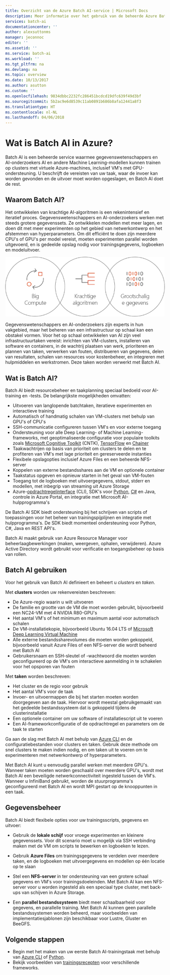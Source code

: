 ```yaml
---
title: Overzicht van de Azure Batch AI-service | Microsoft Docs
description: Meer informatie over het gebruik van de beheerde Azure Batch AI-service voor het trainen van kunstmatige intelligentie (AI) en andere Machine Learning-modellen op GPU- en CPU-clusters.
services: batch-ai
documentationcenter: ''
author: alexsuttonms
manager: jeconnoc
editor: ''
ms.assetid: ''
ms.service: batch-ai
ms.workload: ''
ms.tgt_pltfrm: na
ms.devlang: na
ms.topic: overview
ms.date: 10/13/2017
ms.author: asutton
ms.custom: ''
ms.openlocfilehash: 9834dbbc2232fc286451bcdcd19dfc639f49d3bf
ms.sourcegitcommit: 5b2ac9e6d8539c11ab0891b686b8afa12441a8f3
ms.translationtype: HT
ms.contentlocale: nl-NL
ms.lasthandoff: 04/06/2018
---
```

# <a name="what-is-batch-ai-in-azure"></a>Wat is Batch AI in Azure?
Batch AI is een beheerde service waarmee gegevenswetenschappers en AI-onderzoekers AI en andere Machine Learning-modellen kunnen trainen op clusters met virtuele Azure-machines, inclusief VM's met GPU-ondersteuning. U beschrijft de vereisten van uw taak, waar de invoer kan worden gevonden en de uitvoer moet worden opgeslagen, en Batch AI doet de rest.  
 
## <a name="why-batch-ai"></a>Waarom Batch AI? 
Het ontwikkelen van krachtige AI-algoritmen is een rekenintensief en iteratief proces. Gegevenswetenschappers en AI-onderzoekers werken met steeds grotere gegevenssets. Ze ontwikkelen modellen met meer lagen, en doen dit met meer experimenten op het gebied van netwerkontwerp en het afstemmen van hyperparameters. Om dit efficiënt te doen zijn meerdere CPU's of GPU's per model vereist, moeten experimenten parallel worden uitgevoerd, en is gedeelde opslag nodig voor trainingsgegevens, logboeken en modeluitvoer.   
 
![Batch AI-proces](media/overview/batchai-context.png)

Gegevenswetenschappers en AI-onderzoekers zijn experts in hun vakgebied, maar het beheren van een infrastructuur op schaal kan een obstakel vormen. Voor het op schaal ontwikkelen van AI zijn veel infrastructuurtaken vereist: inrichten van VM-clusters, installeren van software en containers, in de wachtrij plaatsen van werk, prioriteren en plannen van taken, verwerken van fouten, distribueren van gegevens, delen van resultaten, schalen van resources voor kostenbeheer, en integreren met hulpmiddelen en werkstromen. Deze taken worden verwerkt met Batch AI. 
 
## <a name="what-is-batch-ai"></a>Wat is Batch AI? 

Batch AI biedt resourcebeheer en taakplanning speciaal bedoeld voor AI-training en -tests. De belangrijkste mogelijkheden omvatten: 

* Uitvoeren van langlopende batchtaken, iteratieve experimenten en interactieve training 
* Automatisch of handmatig schalen van VM-clusters met behulp van GPU's of CPU's 
* SSH-communicatie configureren tussen VM's en voor externe toegang 
* Ondersteuning voor alle Deep Learning- of Machine Learning-frameworks, met geoptimaliseerde configuratie voor populaire toolkits zoals [Microsoft Cognitive Toolkit](https://github.com/Microsoft/CNTK) (CNTK), [TensorFlow](https://www.tensorflow.org/) en [Chainer](https://chainer.org/) 
* Taakwachtrijen op basis van prioriteit om clusters te delen en te profiteren van VM's met lage prioriteit en gereserveerde instanties  
* Flexibele opslagopties inclusief Azure Files en een beheerde NFS-server 
* Koppelen van externe bestandsshares aan de VM en optionele container 
* Taakstatus opgeven en opnieuw starten in het geval van VM-fouten 
* Toegang tot de logboeken met uitvoergegevens, stdout, stderr en modellen, met inbegrip van streaming uit Azure Storage 
* Azure-[opdrachtregelinterface](/cli/azure) (CLI), SDK's voor [Python](https://github.com/Azure/azure-sdk-for-python), [C#](https://www.nuget.org/packages/Microsoft.Azure.Management.BatchAI/1.0.0-preview) en Java, controle in Azure Portal, en integratie met Microsoft AI-hulpprogramma's 

De Batch AI SDK biedt ondersteuning bij het schrijven van scripts of toepassingen voor het beheer van trainingspijplijnen en integratie met hulpprogramma's. De SDK biedt momenteel ondersteuning voor Python, C#, Java en REST API's.  
 

Batch AI maakt gebruik van Azure Resource Manager voor beheerlaagbewerkingen (maken, weergeven, ophalen, verwijderen). Azure Active Directory wordt gebruikt voor verificatie en toegangsbeheer op basis van rollen.  
 
## <a name="how-to-use-batch-ai"></a>Batch AI gebruiken 

Voor het gebruik van Batch AI definieert en beheert u *clusters* en *taken*. 

 
Met **clusters** worden uw rekenvereisten beschreven: 
* De Azure-regio waarin u wilt uitvoeren 
* De familie en grootte van de VM die moet worden gebruikt, bijvoorbeeld een NC24-VM met 4 NVIDIA R80-GPU's 
* Het aantal VM's of het minimum en maximum aantal voor automatisch schalen 
* De VM-installatiekopie, bijvoorbeeld Ubuntu 16.04 LTS of [Microsoft Deep Learning Virtual Machine](https://azuremarketplace.microsoft.com/marketplace/apps/microsoft-ads.dsvm-deep-learning)
* Alle externe bestandssharevolumes die moeten worden gekoppeld, bijvoorbeeld vanuit Azure Files of een NFS-server die wordt beheerd met Batch AI 
* Gebruikersnaam en SSH-sleutel of -wachtwoord die moeten worden geconfigureerd op de VM's om interactieve aanmelding in te schakelen voor het opsporen van fouten  
 

Met **taken** worden beschreven: 
* Het cluster en de regio voor gebruik 
* Het aantal VM's voor de taak 
* Invoer- en uitvoermappen die bij het starten moeten worden doorgegeven aan de taak. Hiervoor wordt meestal gebruikgemaakt van het gedeelde bestandssysteem dat is gekoppeld tijdens de clusterinstallatie 
* Een optionele container om uw software of installatiescript uit te voeren 
* Een AI-frameworkconfiguratie of de opdrachtregel en parameters om de taak te starten 
 

Ga aan de slag met Batch AI met behulp van [Azure CLI](/cli/azure) en de configuratiebestanden voor clusters en taken. Gebruik deze methode om snel clusters te maken indien nodig, en om taken uit te voeren om te experimenteren met netwerkontwerp of hyperparameters.  
 

Met Batch AI kunt u eenvoudig parallel werken met meerdere GPU's. Wanneer taken moeten worden geschaald over meerdere GPU's, wordt met Batch AI een beveiligde netwerkconnectiviteit ingesteld tussen de VM's. Wanneer u InfiniBand gebruikt, worden de stuurprogramma's geconfigureerd met Batch AI en wordt MPI gestart op de knooppunten in een taak.  

## <a name="data-management"></a>Gegevensbeheer
Batch AI biedt flexibele opties voor uw trainingsscripts, gegevens en uitvoer:
  
* Gebruik de **lokale schijf** voor vroege experimenten en kleinere gegevenssets. Voor dit scenario moet u mogelijk via SSH verbinding maken met de VM om scripts te bewerken en logboeken te lezen. 

* Gebruik **Azure Files** om trainingsgegevens te verdelen over meerdere taken, en de logboeken met uitvoergegevens en modellen op één locatie op te slaan 

* Stel een **NFS-server** in ter ondersteuning van een grotere schaal gegevens en VM's voor trainingsdoeleinden. Met Batch AI kan een NFS-server voor u worden ingesteld als een speciaal type cluster, met back-ups van schijven in Azure Storage. 
 
* Een **parallel bestandssysteem** biedt meer schaalbaarheid voor gegevens, en parallelle training. Met Batch AI kunnen geen parallelle bestandssystemen worden beheerd, maar voorbeelden van implementatiesjablonen zijn beschikbaar voor Lustre, Gluster en BeeGFS.  

## <a name="next-steps"></a>Volgende stappen

* Begin met het maken van uw eerste Batch AI-trainingstaak met behulp van [Azure CLI](quickstart-cli.md) of [Python](quickstart-python.md).
* Bekijk voorbeelden van [trainingsrecepten](https://github.com/Azure/BatchAI) voor verschillende frameworks.

